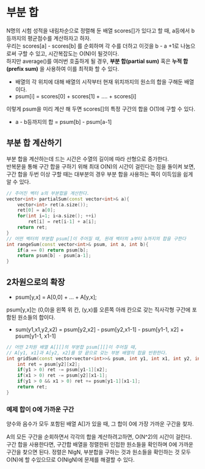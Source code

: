 # 부분 합
N명의 시험 성적을 내림차순으로 정렬해 둔 배열 scores[]가 있다고 할 때, a등에서 b등까지의 평균점수를 계산하자고 하자.  
우리는 scores[a] - scores[b] 를 순회하며 각 수를 더하고 이것을 b - a +1로 나눔으로써 구할 수 있고, 시간복잡도는 O(N)이 될것이다.  
하지만 average()를 여러번 호출하게 될 경우, __부분 합(partial sum)__ 혹은 __누적 합(prefix sum)__ 을 사용하여 이를 최적화 할 수 있다.  

- 배열의 각 위치에 대해 배열의 시작부터 현재 위치까지의 원소의 합을 구해둔 배열이다.
- psum[i] = scores[0] + scores[1] + .... + scores[i]  

이렇게 psum을 미리 계산 해 두면 scores[]의 특정 구간의 합을 O(1)에 구할 수 있다.  

- a - b등까지의 합 = psum[b] - psum[a-1]  

## 부분 합 계산하기
부분 합을 계산하는데 드는 시간은 수열의 길이에 따라 선형으로 증가한다.  
반복문을 통해 구간 합을 구하기 위해 최대 O(N)의 시간이 걸린다는 점을 돌이켜 보면, 구간 합을 두번 이상 구할 때는 대부분의 경우 부분 합을 사용하는 쪽이 이득임을 쉽게 알 수 있다.  


```cpp
// 주어진 벡터 a의 부분합을 계산한다.
vector<int> partialSum(const vector<int>& a){
    vector<int> ret(a.size());
    ret[0] = a[0];
    for(int i=1; i<a.size(); ++i)
        ret[i] = ret[i-1] + a[i];
    return ret;
}
// 어떤 벡터의 부분합 psum[]이 주어질 때, 원래 벡터의 a부터 b까지의 합을 구한다
int rangeSum(const vector<int>& psum, int a, int b){
    if(a == 0) return psum[b];
    return psum[b] - psum[a-1];
}
```

## 2차원으로의 확장 
- psum[y,x] = A[0,0] + ... + A[y,x];  

psum[y,x]는 (0,0)을 왼쪽 위 칸, (y,x)를 오른쪽 아래 칸으로 갖는 직사각형 구간에 포함된 원소들의 합이다.  

- sum(y1,x1,y2,x2) = psum[y2,x2] - psum[y2,x1-1] - psum[y1-1, x2] + psum[y1-1, x1-1]

```cpp
// 어떤 2차원 배열 A[][]의 부분합 psum[][]이 주어질 때,
// A[y1, x1]과 A[y2, x2]를 양 끝으로 갖는 부분 배열의 합을 반환한다.
int gridSum(const vector<vector<int>>& psum, int y1, int x1, int y2, int x2){
    int ret = psum[y2][x2];
    if(y1 > 0) ret -= psum[y1-1][x2];
    if(x1 > 0) ret -= psum[y2][x1-1];
    if(y1 > 0 && x1 > 0) ret += psum[y1-1][x1-1];
    return ret;
}
```

### 예제 합이 0에 가까운 구간
양수와 음수가 모두 포함된 배열 A[]가 있을 때, 그 합이 0에 가장 가까운 구간을 찾자.  

A의 모든 구간을 순회하면서 각각의 합을 계산하려고하면, O(N^2)의 시간이 걸린다.  
구간 합을 사용한다면, 구간합 배열을 정렬한뒤 인접한 원소들을 확인하며 0에 가까운 구간을 찾으면 된다. 정렬은 NlgN, 부분합을 구하는 것과 원소들을 확인하는 것 모두 O(N)에 할 수있으므로 O(NlgN)에 문제를 해결할 수 있다.


